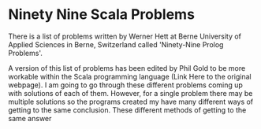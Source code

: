# Ninety Nine Scala Problems

There is a list of problems written by Werner Hett at Berne University of Applied Sciences in Berne, Switzerland called 'Ninety-Nine Prolog Problems'.

A version of this list of problems has been edited by Phil Gold to be more workable within the Scala programming language (Link Here to the original webpage). I am going to go through these different problems coming up with solutions of each of them. However, for a single problem there may be multiple solutions so the programs created my have many different ways of getting to the same conclusion. These different methods of getting to the same answer
